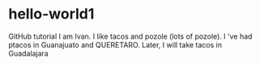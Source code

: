 # hello-world1
GitHub tutorial
I am Ivan. I like tacos and pozole (lots of pozole).
I 've had ptacos in Guanajuato and QUERETARO. Later, I will take tacos in Guadalajara
